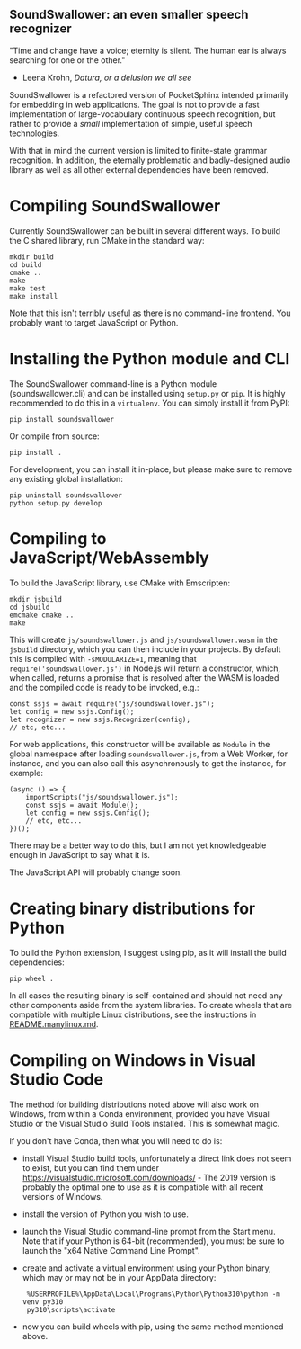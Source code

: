 SoundSwallower: an even smaller speech recognizer
-------------------------------------------------

"Time and change have a voice; eternity is silent. The human ear is
always searching for one or the other."
- Leena Krohn, *Datura, or a delusion we all see*

SoundSwallower is a refactored version of PocketSphinx intended
primarily for embedding in web applications.  The goal is not to
provide a fast implementation of large-vocabulary continuous speech
recognition, but rather to provide a *small* implementation of simple,
useful speech technologies.

With that in mind the current version is limited to finite-state
grammar recognition.  In addition, the eternally problematic and
badly-designed audio library as well as all other external
dependencies have been removed.

Compiling SoundSwallower
========================

Currently SoundSwallower can be built in several different ways. To
build the C shared library, run CMake in the standard way:

	mkdir build
	cd build
	cmake ..
	make
	make test
	make install

Note that this isn't terribly useful as there is no command-line
frontend.  You probably want to target JavaScript or Python.

Installing the Python module and CLI
====================================

The SoundSwallower command-line is a Python module
(soundswallower.cli) and can be installed using `setup.py` or `pip`.
It is highly recommended to do this in a `virtualenv`.  You can simply
install it from PyPI:

    pip install soundswallower
	
Or compile from source:

	pip install .

For development, you can install it in-place, but please make sure to
remove any existing global installation:

    pip uninstall soundswallower
	python setup.py develop

Compiling to JavaScript/WebAssembly
===================================

To build the JavaScript library, use CMake with Emscripten:

	mkdir jsbuild
	cd jsbuild
	emcmake cmake ..
	make
	
This will create `js/soundswallower.js` and `js/soundswallower.wasm`
in the `jsbuild` directory, which you can then include in your
projects.  By default this is compiled with `-sMODULARIZE=1`, meaning
that `require('soundswallower.js')` in Node.js will return a
constructor, which, when called, returns a promise that is resolved
after the WASM is loaded and the compiled code is ready to be invoked,
e.g.:

    const ssjs = await require("js/soundswallower.js");
	let config = new ssjs.Config();
	let recognizer = new ssjs.Recognizer(config);
	// etc, etc...

For web applications, this constructor will be available as `Module`
in the global namespace after loading `soundswallower.js`, from a Web
Worker, for instance, and you can also call this asynchronously to get the
instance, for example:

	(async () => {
		importScripts("js/soundswallower.js");
		const ssjs = await Module();
		let config = new ssjs.Config();
		// etc, etc...
	})();

There may be a better way to do this, but I am not yet knowledgeable
enough in JavaScript to say what it is.

The JavaScript API will probably change soon.

Creating binary distributions for Python
========================================

To build the Python extension, I suggest using pip, as it will install
the build dependencies:

	pip wheel .

In all cases the resulting binary is self-contained and should not
need any other components aside from the system libraries.  To create
wheels that are compatible with multiple Linux distributions, see the
instructions in [README.manylinux.md](/README.manylinux.md).

Compiling on Windows in Visual Studio Code
==========================================

The method for building distributions noted above will also work on
Windows, from within a Conda environment, provided you have Visual
Studio or the Visual Studio Build Tools installed.  This is somewhat
magic.

If you don't have Conda, then what you will need to do is:

 - install Visual Studio build tools, unfortunately a direct link does
   not seem to exist, but you can find them under
   https://visualstudio.microsoft.com/downloads/ - The 2019 version is
   probably the optimal one to use as it is compatible with all recent
   versions of Windows.
 - install the version of Python you wish to use.
 - launch the Visual Studio command-line prompt from the Start menu.
   Note that if your Python is 64-bit (recommended), you must be sure
   to launch the "x64 Native Command Line Prompt".
 - create and activate a virtual environment using your Python binary,
   which may or may not be in your AppData directory:

        %USERPROFILE%\AppData\Local\Programs\Python\Python310\python -m venv py310
        py310\scripts\activate
 
 - now you can build wheels with pip, using the same method mentioned above.
